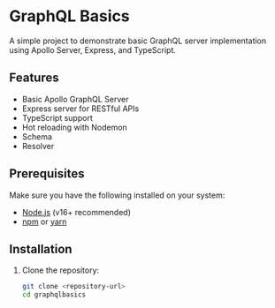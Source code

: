 # GraphQL Basics

A simple project to demonstrate basic GraphQL server implementation using Apollo Server, Express, and TypeScript.

## Features

- Basic Apollo GraphQL Server
- Express server for RESTful APIs
- TypeScript support
- Hot reloading with Nodemon
- Schema
- Resolver

## Prerequisites

Make sure you have the following installed on your system:

- [Node.js](https://nodejs.org/) (v16+ recommended)
- [npm](https://www.npmjs.com/) or [yarn](https://yarnpkg.com/)

## Installation

1. Clone the repository:
   ```bash
   git clone <repository-url>
   cd graphqlbasics
   ```
